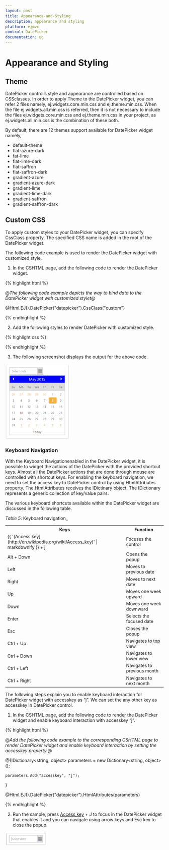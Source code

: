 ```yaml
---
layout: post
title: Appearance-and-Styling
description: appearance and styling
platform: ejmvc
control: DatePicker
documentation: ug
---
```


# Appearance and Styling

## Theme

DatePicker control’s style and appearance are controlled based on CSSclasses. In order to apply Theme to the DatePicker widget, you can refer 2 files namely, ej.widgets.core.min.css and ej.theme.min.css. When the file ej.widgets.all.min.css is referred, then it is not necessary to include the files ej.widgets.core.min.css and ej.theme.min.css in your project, as ej.widgets.all.min.css is the combination of these both. 

By default, there are 12 themes support available for DatePicker widget namely,

* default-theme
* flat-azure-dark
* fat-lime
* flat-lime-dark
* flat-saffron
* flat-saffron-dark
* gradient-azure
* gradient-azure-dark
* gradient-lime
* gradient-lime-dark
* gradient-saffron
* gradient-saffron-dark

## Custom CSS

To apply custom styles to your DatePicker widget, you can specify CssClass property. The specified CSS name is added in the root of the DatePicker widget.

The following code example is used to render the DatePicker widget with customized style.

1. In the CSHTML page, add the following code to render the DatePicker widget.

{% highlight html %}

@*The following code example depicts the way to bind data to the DatePicker widget with customized stylet*@

@Html.EJ().DatePicker("datepicker").CssClass("custom")

{% endhighlight %}

2.  Add the following styles to render DatePicker with customized style.

{% highlight css %}

<style type="text/css">

    .custom .e-header {

      background-color:blue;

    }

</style>

{% endhighlight %}

3. The following screenshot displays the output for the above code.



![](Appearance-and-Styling_images/Appearance-and-Styling_img1.png)

### Keyboard Navigation

With the Keyboard Navigationenabled in the DatePicker widget, it is possible to widget the actions of the DatePicker with the provided shortcut keys. Almost all the DatePicker actions that are done through mouse are controlled with shortcut keys. For enabling the keyboard navigation, we need to set the access key to DatePicker control by using HtmlAttributes property. The HtmlAttributes receives the IDictinary object. The IDictionary represents a generic collection of key/value pairs.

The various keyboard shortcuts available within the DatePicker widget are discussed in the following table.

_Table_ _5_: Keyboard navigation_

<table>
<tr>
<th>
Keys</th><th>
Function</th></tr>
<tr>
<td>
{{ '[Access key](http://en.wikipedia.org/wiki/Access_key)' | markdownify }} + j</td><td>
Focuses the control</td></tr>
<tr>
<td>
Alt + Down</td><td>
Opens the popup</td></tr>
<tr>
<td>
Left</td><td>
Moves to previous date</td></tr>
<tr>
<td>
Right</td><td>
Moves to next date</td></tr>
<tr>
<td>
Up</td><td>
Moves one week upward</td></tr>
<tr>
<td>
Down</td><td>
Moves one week downward</td></tr>
<tr>
<td>
Enter</td><td>
Selects the focused date</td></tr>
<tr>
<td>
Esc</td><td>
Closes the popup</td></tr>
<tr>
<td>
Ctrl + Up</td><td>
Navigates to top view</td></tr>
<tr>
<td>
Ctrl + Down</td><td>
Navigates to lower view</td></tr>
<tr>
<td>
Ctrl + Left</td><td>
Navigates to previous month</td></tr>
<tr>
<td>
Ctrl + Right</td><td>
Navigates to next month</td></tr>
</table>


The following steps explain you to enable keyboard interaction for DatePicker widget with accesskey as “j”. We can set the any other key as accesskey in DatePicker control.

1. In the CSHTML page, add the following code to render the DatePicker widget and enable keyboard interaction with accesskey “j”.

{% highlight html %}

@*Add the following code example to the corresponding CSHTML page to render DatePicker widget and enable keyboard interaction by setting the accesskey property.*@

@{IDictionary<string, object> parameters = new Dictionary<string, object>();

    parameters.Add("accesskey", "j");

}

@Html.EJ().DatePicker("datepicker").HtmlAttributes(parameters)

{% endhighlight %}

2. Run the sample, press [Access key](http://en.wikipedia.org/wiki/Access_key) + J to focus in the DatePicker widget that enables it and you can navigate using arrow keys and Esc key to close the popup.


![](Appearance-and-Styling_images/Appearance-and-Styling_img2.png)

